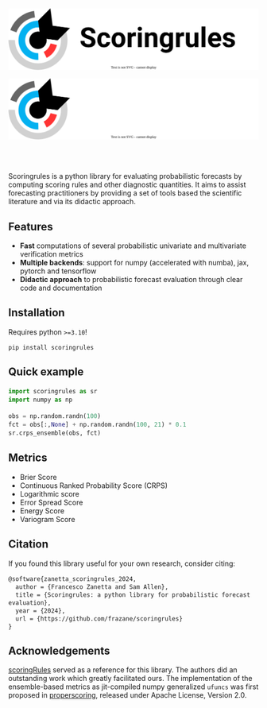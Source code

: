 #
<p align="center">
  <img src="assets/images/banner_light.svg#only-light" />
</p>
<p align="center">
  <img src="assets/images/banner_dark.svg#only-dark" />
</p>


<br>
<br>

Scoringrules is a python library for evaluating probabilistic forecasts by computing
scoring rules and other diagnostic quantities. It aims to assist forecasting practitioners by
providing a set of tools based the scientific literature and via its didactic approach.

## Features

- **Fast** computations of several probabilistic univariate and multivariate verification metrics
- **Multiple backends**: support for numpy (accelerated with numba), jax, pytorch and tensorflow
- **Didactic approach** to probabilistic forecast evaluation through clear code and documentation

## Installation
Requires python `>=3.10`!

```
pip install scoringrules
```
## Quick example
```python
import scoringrules as sr
import numpy as np

obs = np.random.randn(100)
fct = obs[:,None] + np.random.randn(100, 21) * 0.1
sr.crps_ensemble(obs, fct)
```

## Metrics
- Brier Score
- Continuous Ranked Probability Score (CRPS)
- Logarithmic score
- Error Spread Score
- Energy Score
- Variogram Score

## Citation
If you found this library useful for your own research, consider citing:

```
@software{zanetta_scoringrules_2024,
  author = {Francesco Zanetta and Sam Allen},
  title = {Scoringrules: a python library for probabilistic forecast evaluation},
  year = {2024},
  url = {https://github.com/frazane/scoringrules}
}
```


## Acknowledgements
[scoringRules](https://cran.r-project.org/web/packages/scoringRules/index.html) served as a reference for this library. The authors did an outstanding work which greatly facilitated ours. The implementation of the ensemble-based metrics as jit-compiled numpy generalized `ufuncs` was first proposed in [properscoring](https://github.com/properscoring/properscoring), released under Apache License, Version 2.0.
